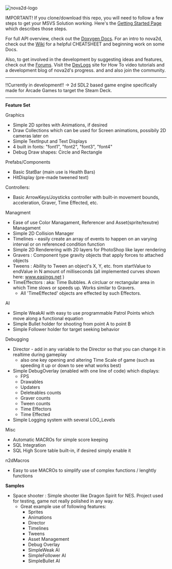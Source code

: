 ![nova2d-logo](https://user-images.githubusercontent.com/49030884/157763854-97bc29ea-1284-43d3-b474-6535abd98ee3.svg)

IMPORTANT! If you clone/download this repo, you will need to follow a few steps to get your MSVS Solution working. Here's the [Getting Started Page](https://github.com/sampenland/nova2d/wiki/Getting-Started) which describes those steps.

For full API overview, check out the [Doxygen Docs](https://n2d.dev/). For an intro to nova2d, check out the [Wiki](https://github.com/sampenland/nova2d/wiki) for a helpful CHEATSHEET and beginning work on some Docs. 

Also, to get involved in the development by suggesting ideas and features, check out the [Forums](https://n2d.dev/forums/index.php/community-forums/). Visit the [DevLogs](https://n2d.dev/forums/) site for How To video tutorials and a development blog of nova2d's progress. and and also join the community.

---
!!Currently in development!! -> 2d SDL2 based game engine specifically made for Arcade Games to target the Steam Deck.

---
**Feature Set**
 
 Graphics
 - Simple 2D sprites with Animations, if desired
 - Draw Collections which can be used for Screen animations, possibily 2D cameras later on
 - Simple TextInput and Text Displays
 - 4 built in fonts: "font1", "font2", "font3", "font4"
 - Debug Draw shapes: Circle and Rectangle
 
 Prefabs/Components
 - Basic StatBar (main use is Health Bars)
 - HitDisplay (pre-made tweened text)
 
 Controllers:
 - Basic ArrowKeys/Joysticks controller with built-in movement bounds, acceleration, Graver, Time Effected, etc.
 
 Managment
 - Ease of use Color Managament, Referencer and Asset(sprite/texutre) Managament
 - Simple 2D Collision Manager
 - Timelines - easily create an array of events to happen on an varying interval or on referenced condition function
 - Simple 2D Renderering with 20 layers for PhotoShop like layer rendering
 - Gravers : Component type gravity objects that apply forces to attached objects
 - Tweens : Ability to Tween an object's X, Y, etc. from startValue to endValue in N amount of milliseconds (all implemented curves shown here: www.easings.net )
 - TimeEffectors : aka: Time Bubbles. A circluar or rectangular area in which Time slows or speeds up. Works similar to Gravers.
	- All 'TimeEffected' objects are effected by such Effectors.
 
 AI
 - Simple WeakAI with easy to use programmable Patrol Points which move along a functional equation
 - Simple Bullet holder for shooting from point A to point B
 - Simple Follower holder for target seeking behavior
 
 Debugging
 - Director - add in any variable to the Director so that you can change it in realtime during gameplay
	- also one key opening and altering Time Scale of game (such as speeding it up or down to see what works best)
 - Simple DebugOverlay (enabled with one line of code) which displays:
	- FPS
	- Drawables
	- Updaters
	- Deleteables counts
	- Graver counts
	- Tween counts
	- Time Effectors
	- Time Effected
 - Simple Logging system with several LOG_Levels
 
 Misc
 - Automatic MACROs for simple score keeping
 - SQL Integration
 - SQL High Score table built-in, if desired simply enable it
 
 n2dMacros
 - Easy to use MACROs to simplify use of complex functions / lenghtly functions
 
 **Samples**
 - Space shooter : Simple shooter like Dragon Spirit for NES. Project used for testing, game not really polished in any way.
	- Great example use of following features:
		- Sprites
		- Animations
		- Director
		- Timelines
		- Tweens
		- Asset Management
		- Debug Overlay
		- SimpleWeak AI
		- SimpleFollower AI
		- SimpleBullet AI
 
